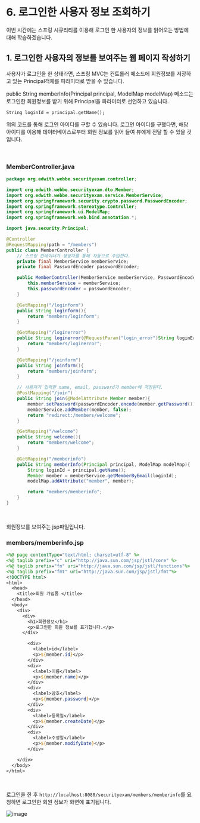 # 6. 로그인한 사용자 정보 조회하기

이번 시간에는 스프링 시큐리티를 이용해 로그인 한 사용자의 정보를 읽어오는 방법에 대해 학습하겠습니다.

## 1. 로그인한 사용자의 정보를 보여주는 웹 페이지 작성하기
사용자가 로그인을 한 상태라면, 스프링 MVC는 컨트롤러 메소드에 회원정보를 저장하고 있는 Principal객체를 파라미터로 받을 수 있습니다.

public String memberInfo(Principal principal, ModelMap modelMap) 메소드는 로그인한 회원정보를 받기 위해 Principal을 파라미터로 선언하고 있습니다.

`String loginId = principal.getName();`

위의 코드를 통해 로그인 아이디를 구할 수 있습니다. 로그인 아이디를 구했다면, 해당 아이디를 이용해 데이터베이스로부터 회원 정보를 읽어 들여 뷰에게 전달 할 수 있을 것입니다.

<br>

### MemberController.java

```java
package org.edwith.webbe.securityexam.controller;

import org.edwith.webbe.securityexam.dto.Member;
import org.edwith.webbe.securityexam.service.MemberService;
import org.springframework.security.crypto.password.PasswordEncoder;
import org.springframework.stereotype.Controller;
import org.springframework.ui.ModelMap;
import org.springframework.web.bind.annotation.*;

import java.security.Principal;

@Controller
@RequestMapping(path = "/members")
public class MemberController {
    // 스프링 컨테이너가 생성자를 통해 자동으로 주입한다.
    private final MemberService memberService;
    private final PasswordEncoder passwordEncoder;

    public MemberController(MemberService memberService, PasswordEncoder passwordEncoder){
        this.memberService = memberService;
        this.passwordEncoder = passwordEncoder;
    }

    @GetMapping("/loginform")
    public String loginform(){
        return "members/loginform";
    }

    @GetMapping("/loginerror")
    public String loginerror(@RequestParam("login_error")String loginError){
        return "members/loginerror";
    }

    @GetMapping("/joinform")
    public String joinform(){
        return "members/joinform";
    }

    // 사용자가 입력한 name, email, password가 member에 저장된다.
    @PostMapping("/join")
    public String join(@ModelAttribute Member member){
        member.setPassword(passwordEncoder.encode(member.getPassword()));
        memberService.addMember(member, false);
        return "redirect:/members/welcome";
    }

    @GetMapping("/welcome")
    public String welcome(){
        return "members/welcome";
    }

    @GetMapping("/memberinfo")
    public String memberInfo(Principal principal, ModelMap modelMap){
        String loginId = principal.getName();
        Member member = memberService.getMemberByEmail(loginId);
        modelMap.addAttribute("member", member);

        return "members/memberinfo";
    }
}
```

<br>

회원정보를 보여주는 jsp파일입니다.

### members/memberinfo.jsp

```jsp
<%@ page contentType="text/html; charset=utf-8" %>
<%@ taglib prefix="c" uri="http://java.sun.com/jsp/jstl/core" %>
<%@ taglib prefix="fn" uri="http://java.sun.com/jsp/jstl/functions"%>
<%@ taglib prefix="fmt" uri="http://java.sun.com/jsp/jstl/fmt"%>
<!DOCTYPE html>
<html>
  <head>
    <title>회원 가입폼 </title>
  </head>
  <body>
    <div>
      <div>
        <h1>회원정보</h1>
        <p>로그인한 회원 정보를 표기합니다.</p>
      </div>

        <div>
          <label>id</label>
          <p>${member.id}</p>
        </div>
        <div>
          <label>이름</label>
          <p>${member.name}</p>
        </div>
        <div>
          <label>암호</label>
          <p>${member.password}</p>
        </div>
        <div>
          <label>등록일</label>
          <p>${member.createDate}</p>
        </div>
        <div>
          <label>수정일</label>
          <p>${member.modifyDate}</p>
        </div>

    </div>
  </body>
</html>
```

<br>

로그인을 한 후 `http://localhost:8080/securityexam/members/memberinfo`를 요청하면 로그인한 회원 정보가 화면에 표기됩니다.

![image](https://user-images.githubusercontent.com/57928612/119303362-92e1e880-bca0-11eb-996f-77624530da73.png)
